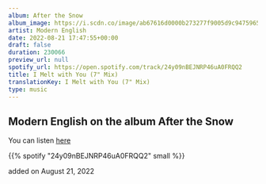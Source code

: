 ```yaml
---
album: After the Snow
album_image: https://i.scdn.co/image/ab67616d0000b273277f9005d9c9475965086560
artist: Modern English
date: 2022-08-21 17:47:55+00:00
draft: false
duration: 230066
preview_url: null
spotify_url: https://open.spotify.com/track/24y09nBEJNRP46uA0FRQQ2
title: I Melt with You (7" Mix)
translationKey: I Melt with You (7" Mix)
type: music
---
```


## Modern English on the album After the Snow

You can listen [here](https://open.spotify.com/track/24y09nBEJNRP46uA0FRQQ2)

{{% spotify "24y09nBEJNRP46uA0FRQQ2" small %}}

added on August 21, 2022